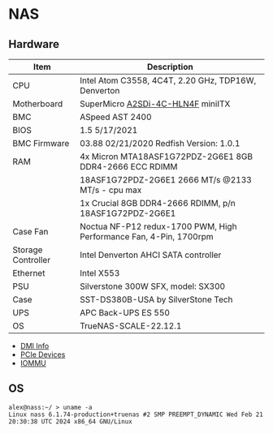 # NAS

## Hardware

Item|Description
----|----------
CPU|Intel Atom C3558, 4C4T, 2.20 GHz, TDP16W, Denverton
Motherboard|SuperMicro [A2SDi-4C-HLN4F](https://www.supermicro.com/en/products/motherboard/a2sdi-4c-hln4f) miniITX
BMC|ASpeed AST 2400
BIOS|1.5 5/17/2021
BMC Firmware|03.88 02/21/2020 Redfish Version: 1.0.1
RAM|4x Micron MTA18ASF1G72PDZ-2G6E1 8GB DDR4-2666 ECC RDIMM
&nbsp;|18ASF1G72PDZ-2G6E1  2666 MT/s @2133 MT/s - cpu max
&nbsp;|1x Crucial 8GB DDR4-2666 RDIMM,  p/n 18ASF1G72PDZ-2G6E1
Case Fan|Noctua NF-P12 redux-1700 PWM, High Performance Fan, 4-Pin, 1700rpm
Storage Controller|Intel Denverton AHCI SATA controller
Ethernet|Intel X553
PSU|Silverstone 300W SFX, model: SX300
Case|SST-DS380B-USA by SilverStone Tech
UPS|APC Back-UPS ES 550
OS|TrueNAS-SCALE-22.12.1

* [DMI Info](dmi.html)
* [PCIe Devices](lspci.html)
* [IOMMU](iommu.html)


## OS

```
alex@nass:~/ > uname -a
Linux nass 6.1.74-production+truenas #2 SMP PREEMPT_DYNAMIC Wed Feb 21 20:30:38 UTC 2024 x86_64 GNU/Linux
```

